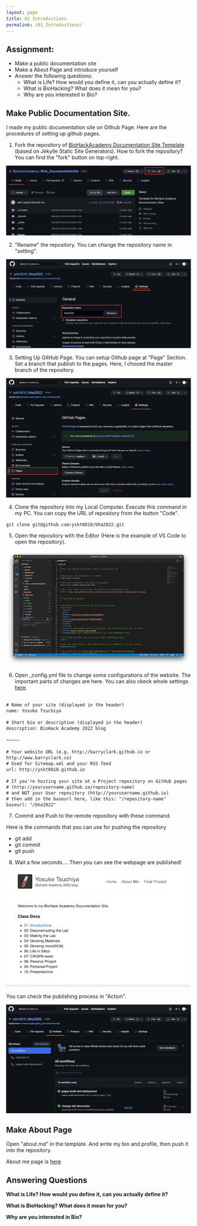 ```yaml
---
layout: page
title: 01 Introductions
permalink: /01_Introductions/
---
```


## Assignment:

- Make a public documentation site
- Make a About Page and introduce yourself
- Answer the following questions:
    - What is Life? How would you define it, can you actually define it?
    - What is BioHacking? What does it mean for you?
    - Why are you interested in Bio?

## Make Public Documentation Site.

I made my public documentation site on Github Page. Here are the procedures of setting up github pages.

1. Fork the repository of [BioHackAcademy Documentation Site Template](https://github.com/BioHackAcademy/BHA_DocumentationSite) (based on Jekylle Static Site Generators). How to fork the repository? You can find the "fork" button on top-right.

![](../images/week01/1-1.png)

2. "Rename" the repository. You can change the repository name in "setting".

![](../images/week01/1-2.png)

3. Setting Up GitHub Page. You can setup Github page at "Page" Section. Set a branch that publish to the pages. Here, I chooed the master branch of the repository.

![](../images/week01/1-3.png)

4. Clone the repository into my Local Computer. Execute this command in my PC. You can copy the URL of repository from the button "Code".

```
git clone git@github.com:yskt0810/bha2022.git
```

5. Open the repository with the Editor (Here is the example of VS Code to open the repository).

![](../images/week01/1-5.png)

6. Open _config.yml file to change some configurations of the website. The important parts of changes are here. You can also ckeck whole settings [here](https://github.com/yskt0810/bha2022/blob/master/_config.yml).

```

# Name of your site (displayed in the header)
name: Yosuke Tsuchiya

# Short bio or description (displayed in the header)
description: BioHack Academy 2022 blog

~~~~~

# Your website URL (e.g. http://barryclark.github.io or http://www.barryclark.co)
# Used for Sitemap.xml and your RSS feed
url: http://yskt0810.github.io

# If you're hosting your site at a Project repository on GitHub pages 
# (http://yourusername.github.io/repository-name)
# and NOT your User repository (http://yourusername.github.io)
# then add in the baseurl here, like this: "/repository-name"
baseurl: "/bha2022"

```

7. Commit and Push to the remote repository with these command.

Here is the commands that you can use for pushing the repository

- git add
- git commit
- git push

8. Wait a few seconds.... Then you can see the webpage are published!

![](../images/week01/1-6.png)

You can check the publishing process in "Action".

![](../images/week01/1-7.png)


## Make About Page

Open "about.md" in the template. And write my bio and profile, then push it into the repository.

About me page is [here](../about.md)

## Answering Questions

**What is Life? How would you define it, can you actually define it?**


**What is BioHacking? What does it mean for you?**


**Why are you interested in Bio?**